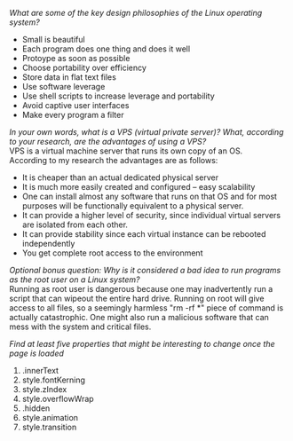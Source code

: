 *What are some of the key design philosophies of the Linux operating system?*  

* Small is beautiful
* Each program does one thing and does it well
* Protoype as soon as possible
* Choose portability over efficiency
* Store data in flat text files
* Use software leverage
* Use shell scripts to increase leverage and portability
* Avoid captive user interfaces
* Make every program a filter


*In your own words, what is a VPS (virtual private server)? What, according to your research, are the advantages of using a VPS?*  
VPS is a virtual machine server that runs its own copy of an OS.   
According to my research the advantages are as follows:
* It is cheaper than an actual dedicated physical server
* It is much more easily created and configured – easy scalability
* One can install almost any software that runs on that OS and for most purposes will be functionally equivalent to a physical server.
* It can provide a higher level of security, since individual virtual servers are isolated from each other.
* It can provide stability since each virtual instance can be rebooted independently
* You get complete root access to the environment


*Optional bonus question: Why is it considered a bad idea to run programs as the root user on a Linux system?*  
Running as root user is dangerous because one may inadvertently run a script that can wipeout the entire hard drive. Running on root will give access to all files, so a seemingly harmless "rm -rf \*" piece of command is actually catastrophic. One might also run a malicious software that can mess with the system and critical files.  

*Find at least five properties that might be interesting to change once the page is loaded*  
1. .innerText
2. style.fontKerning
3. style.zIndex
4. style.overflowWrap
5. .hidden
6. style.animation
7. style.transition
